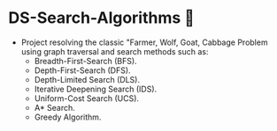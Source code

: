 # DS-Search-Algorithms 🚀
- Project resolving the classic "Farmer, Wolf, Goat, Cabbage Problem using graph traversal and search methods such as:
    - Breadth-First-Search (BFS).
    - Depth-First-Search (DFS).
    - Depth-Limited Search (DLS).
    - Iterative Deepening Search (IDS).
    - Uniform-Cost Search (UCS).
    - A* Search.
    - Greedy Algorithm.
